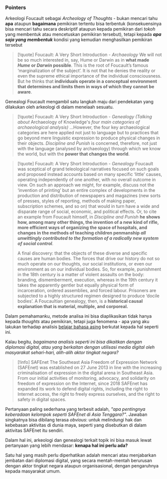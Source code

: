 ### Pointers

Arkeologi Foucault sebagai *Archeology of Thoughts* - bukan mencari tahu **apa** ataupun **bagaimana** pemikiran tertentu bisa terbentuk (konsekuensinya bisa mencari tahu secara deskriptif ataupun kepada pemikiran dari *tokoh* yang membentuk atau mencetuskan pemikiran tersebut), tetapi kepada ***apa saja yang membentuk*** kondisi yang kemudian menghasilkan pemikiran tersebut

> [!quote] Foucault: A Very Short Introduction - *Archaeology*
> We will not be so much interested in, say, Hume or Darwin as in **what made *Hume* or *Darwin* possible**. This is the root of Foucault’s famous ‘marginalization of the subject’. It is not that he denies the reality or even the supreme ethical importance of the individual consciousness. But he thinks that **individuals operate in a conceptual environment that determines and limits them in ways of which they cannot be aware**.

Genealogi Foucault mengambil satu langkah maju dari pendekatan yang dilakukan oleh arkeologi di dalam menelaah sesuatu.

> [!quote] Foucault: A Very Short Introduction - *Genealogy*
> *(Talking about* Archaeology of Knowledge's *four main categories of archaeological analysis)* ...However, the four key archaeological categories are here applied not just to language but to practices that go beyond mere linguistic expression to produce physical changes in their objects. *Discipline and Punish* is concerned, therefore, not just with the language (analysed by archaeology) through which we know the world, but with the **power that changes the world**.

> [!quote] Foucault: A Very Short Introduction - *Genealogy*
>  Foucault was sceptical of grand teleological narratives focused on such goals and proposed instead accounts based on many specific ‘little’ causes, operating independently of one another, with no overall outcome in view. On such an approach we might, for example, discuss not the ‘invention of printing’ but an entire complex of developments in the production and distribution of newspapers and magazines (new sorts of presses, styles of reporting, methods of making paper, subscription schemes, and so on) that would in turn have a wide and disparate range of social, economic, and political effects. Or, to cite an example from Foucault himself, in *Discipline and Punish* **he shows how, among many other things, the invention of a new kind of rifle, more efficient ways of organizing the space of hospitals, and changes in the methods of teaching children penmanship *all unwittingly contributed to the formation of a radically new system of social control***.
>  
>  A final discovery: that the objects of these diverse and specific causes are human bodies. The forces that drive our history do not so much operate on our thoughts, our social institutions, or even our environment as on our individual bodies. So, for example, punishment in the 18th century is a matter of violent assaults on the body: branding, dismemberment, execution, whereas in the 19th century it takes the apparently gentler but equally physical form of incarceration, ordered assemblies, and forced labour. Prisoners are subjected to a highly structured regimen designed to produce ‘docile bodies’. A Foucaultian genealogy, then, is a **historical causal explanation that is material, multiple, and corporeal.**

Dalam pemahamanku, metode analisa ini bisa diaplikasikan tidak hanya kepada *thoughts* atau pemikiran, tetapi juga fenomena - apa yang aku lakukan terhadap analisis [belajar bahasa asing](obsidian://open?vault=Maulana.md-content&file=30%20Kebun%2F33%20Sintesis%2Fbelajar%20bahasa%20asing) berkutat kepada hal seperti ini.

Kalau begitu, *bagaimana analisis seperti ini bisa dikaitkan dengan diplomasi digital, atau yang berkaitan dengan utilisasi media digital oleh masyarakat sehari-hari, alih-alih aktor tingkat negara?*

>[!info] SAFEnet
>The Southeast Asia Freedom of Expression Network (SAFEnet) was established on 27 June 2013 in line with the increasing criminalisation of expression in the digital arena in Southeast Asia. From our initial activities of monitoring, advocacy, and solidarity on freedom of expression on the Internet, since 2018 SAFEnet has expanded its work to defend digital rights, including the right to Internet access, the right to freely express ourselves, and the right to safety in digital spaces.

Pertanyaan paling sederhana yang terbesit adalah, *"apa pentingnya keberadaan kelompok seperti SAFEnet di Asia Tenggara?"*. Jawaban singkatnya bisa dibilang terasa *obvious*: untuk melindungi hak dan kebebasan aktivitas di dunia maya, seperti yang disebutkan di dalam aktivitas SAFEnet itu sendiri.

Dalam hal ini, arkeologi dan genealogi terkait topik ini bisa masuk lewat pertanyaan yang lebih mendasar: **kenapa hal ini perlu ada?**

Satu hal yang masih perlu diperhatikan adalah mencari atau menjabarkan jembatan dari diplomasi digital, yang secara mentah-mentah berurusan dengan aktor tingkat negara ataupun organisasional, dengan pengaruhnya kepada masyarakat umum.